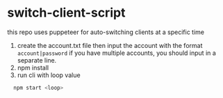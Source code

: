 
# switch-client-script

this repo uses puppeteer for auto-switching clients at a specific time

1. create the account.txt file then input the account with the format `account|password` if you have multiple accounts, you should input in a separate line. 
3. npm install
4. run cli with loop value

```sh
  npm start <loop>
```
